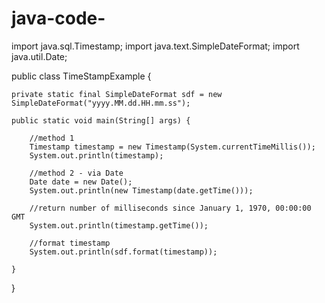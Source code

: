 # java-code-


import java.sql.Timestamp;
import java.text.SimpleDateFormat;
import java.util.Date;

public class TimeStampExample {

    private static final SimpleDateFormat sdf = new SimpleDateFormat("yyyy.MM.dd.HH.mm.ss");

    public static void main(String[] args) {

        //method 1
        Timestamp timestamp = new Timestamp(System.currentTimeMillis());
        System.out.println(timestamp);

        //method 2 - via Date
        Date date = new Date();
        System.out.println(new Timestamp(date.getTime()));

        //return number of milliseconds since January 1, 1970, 00:00:00 GMT
        System.out.println(timestamp.getTime());

        //format timestamp
        System.out.println(sdf.format(timestamp));
        
    }

}
